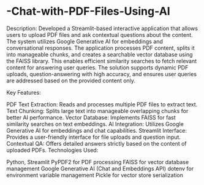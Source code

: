 # -Chat-with-PDF-Files-Using-AI

Description:
Developed a Streamlit-based interactive application that allows users to upload PDF files and ask contextual questions about the content. The system utilizes Google Generative AI for embeddings and conversational responses. The application processes PDF content, splits it into manageable chunks, and creates a searchable vector database using the FAISS library. This enables efficient similarity searches to fetch relevant content for answering user queries. The solution supports dynamic PDF uploads, question-answering with high accuracy, and ensures user queries are addressed based on the provided content only.

Key Features:

PDF Text Extraction: Reads and processes multiple PDF files to extract text.
Text Chunking: Splits large text into manageable overlapping chunks for better AI performance.
Vector Database: Implements FAISS for fast similarity searches on text embeddings.
AI Integration: Utilizes Google Generative AI for embeddings and chat capabilities.
Streamlit Interface: Provides a user-friendly interface for file uploads and question input.
Contextual QA: Offers detailed answers strictly based on the content of uploaded PDFs.
Technologies Used:

Python, Streamlit
PyPDF2 for PDF processing
FAISS for vector database management
Google Generative AI (Chat and Embeddings API)
dotenv for environment variable management
Pickle for vector store serialization
